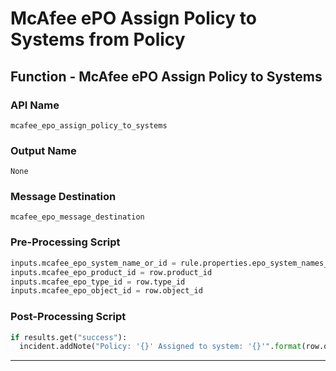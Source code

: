 <!--
    DO NOT MANUALLY EDIT THIS FILE
    THIS FILE IS AUTOMATICALLY GENERATED WITH resilient-sdk codegen
-->

# McAfee ePO Assign Policy to Systems from Policy

## Function - McAfee ePO Assign Policy to Systems

### API Name
`mcafee_epo_assign_policy_to_systems`

### Output Name
`None`

### Message Destination
`mcafee_epo_message_destination`

### Pre-Processing Script
```python
inputs.mcafee_epo_system_name_or_id = rule.properties.epo_system_names_or_ids
inputs.mcafee_epo_product_id = row.product_id
inputs.mcafee_epo_type_id = row.type_id
inputs.mcafee_epo_object_id = row.object_id
```

### Post-Processing Script
```python
if results.get("success"):
  incident.addNote("Policy: '{}' Assigned to system: '{}'".format(row.object_id, rule.properties.epo_system_names_or_ids))
```

---

